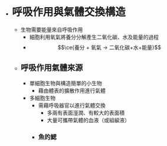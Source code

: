 - # 呼吸作用與氣體交換構造
	- 生物需要能量來自呼吸作用
		- 細胞利用氧氣將養分分解產生二氧化碳、水及能量的過程
		- $$\ce{養分 + 氧氣 -> 二氧化碳+水+能量}$$
	- ## 呼吸作用氣體來源
		- 單細胞生物與構造簡單的小生物
			- 藉由體表的擴散作用進行氣體
		- 多細胞生物
			- 需藉呼吸器官以進行氣體交換
				- 多兩有表面溼潤、有較大的表面積
				- 大量可攜帶氣體的血液（或組綟液）
			- ### 魚的鰓